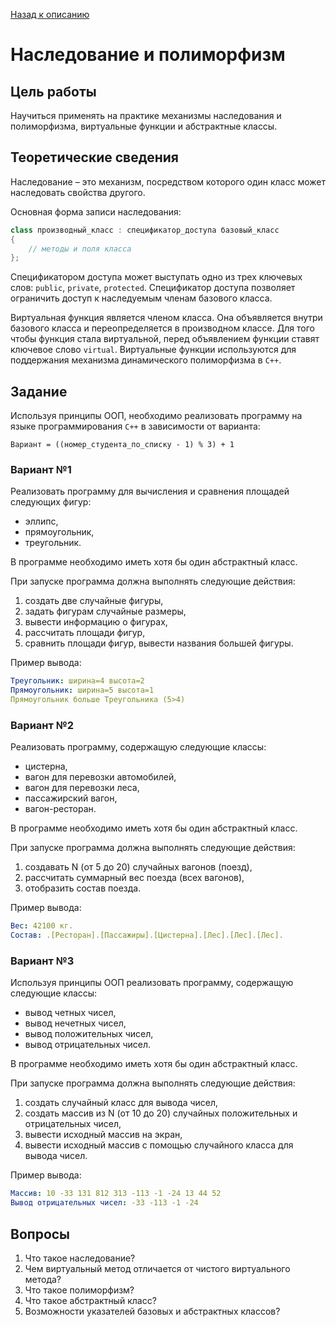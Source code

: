 [Назад к описанию](../../README.md)

# Наследование и полиморфизм

## Цель работы

Научиться применять на практике механизмы наследования и полиморфизма, виртуальные функции и абстрактные классы.

## Теоретические сведения

Наследование – это механизм, посредством которого один класс может наследовать свойства другого.

Основная форма записи наследования:

```c++
class производный_клаcc : спецификатор_доступа базовый_класс
{
    // методы и поля класса
};
```

Спецификатором доступа может выступать одно из трех ключевых слов: `public`, `private`, `protected`. Спецификатор доступа позволяет ограничить доступ к наследуемым членам базового класса.

Виртуальная функция является членом класса. Она объявляется внутри базового класса и переопределяется в производном классе. Для того чтобы функция стала виртуальной, перед объявлением функции ставят ключевое слово `virtual`. Виртуальные функции используются для поддержания механизма динамического полиморфизма в `С++`.

## Задание

Используя принципы ООП, необходимо реализовать программу на языке программирования `С++` в зависимости от варианта:

```
Вариант = ((номер_студента_по_списку - 1) % 3) + 1
```

### Вариант №1

Реализовать программу для вычисления и сравнения площадей следующих фигур:
- эллипс,
- прямоугольник,
- треугольник.

В программе необходимо иметь хотя бы один абстрактный класс.

При запуске программа должна выполнять следующие действия:
1. создать две случайные фигуры,
2. задать фигурам случайные размеры,
3. вывести информацию о фигурах,
4. рассчитать площади фигур,
5. сравнить площади фигур, вывести названия большей фигуры.

Пример вывода:

```yaml
Треугольник: ширина=4 высота=2
Прямоугольник: ширина=5 высота=1
Прямоугольник больше Треугольника (5>4)
```

### Вариант №2

Реализовать программу, содержащую следующие классы:
- цистерна,
- вагон для перевозки автомобилей,
- вагон для перевозки леса,
- пассажирский вагон,
- вагон-ресторан.

В программе необходимо иметь хотя бы один абстрактный класс.

При запуске программа должна выполнять следующие действия:
1. создавать N (от 5 до 20) случайных вагонов (поезд),
2. рассчитать суммарный вес поезда (всех вагонов),
3. отобразить состав поезда.

Пример вывода:

```yaml
Вес: 42100 кг.
Состав: .[Ресторан].[Пассажиры].[Цистерна].[Лес].[Лес].[Лес].
```

### Вариант №3

Используя принципы ООП реализовать программу, содержащую следующие классы:
- вывод четных чисел,
- вывод нечетных чисел,
- вывод положительных чисел,
- вывод отрицательных чисел.

В программе необходимо иметь хотя бы один абстрактный класс.

При запуске программа должна выполнять следующие действия:
1. создать случайный класс для вывода чисел,
2. создать массив из N (от 10 до 20) случайных положительных и отрицательных чисел,
3. вывести исходный массив на экран,
4. вывести исходный массив с помощью случайного класса для вывода чисел.

Пример вывода:

```yaml
Массив: 10 -33 131 812 313 -113 -1 -24 13 44 52
Вывод отрицательных чисел: -33 -113 -1 -24
```

## Вопросы

1. Что такое наследование?
2. Чем виртуальный метод отличается от чистого виртуального метода?
3. Что такое полиморфизм?
4. Что такое абстрактный класс?
5. Возможности указателей базовых и абстрактных классов?